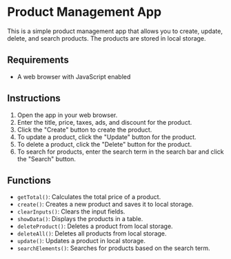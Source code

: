 # Product Management App

This is a simple product management app that allows you to create, update, delete, and search products. The products are stored in local storage.

## Requirements

* A web browser with JavaScript enabled

## Instructions

1. Open the app in your web browser.
2. Enter the title, price, taxes, ads, and discount for the product.
3. Click the "Create" button to create the product.
4. To update a product, click the "Update" button for the product.
5. To delete a product, click the "Delete" button for the product.
6. To search for products, enter the search term in the search bar and click the "Search" button.

## Functions

* `getTotal()`: Calculates the total price of a product.
* `create()`: Creates a new product and saves it to local storage.
* `clearInputs()`: Clears the input fields.
* `showData()`: Displays the products in a table.
* `deleteProduct()`: Deletes a product from local storage.
* `deleteAll()`: Deletes all products from local storage.
* `update()`: Updates a product in local storage.
* `searchElements()`: Searches for products based on the search term.
